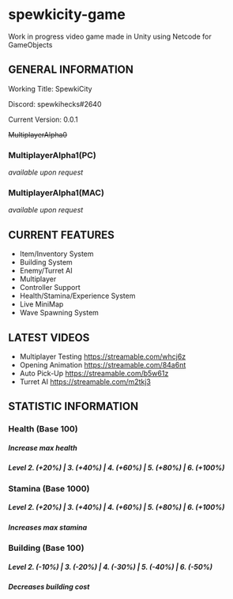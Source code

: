 # spewkicity-game
Work in progress video game made in Unity using Netcode for GameObjects

<b><h2>GENERAL INFORMATION</h2></b>

Working Title: SpewkiCity

Discord: spewkihecks#2640

Current Version: 0.0.1

~~MultiplayerAlpha0~~

<b><h3>MultiplayerAlpha1(PC)</h3></b>

*available upon request*

<b><h3>MultiplayerAlpha1(MAC)</h3></b>

*available upon request*

<b><h2>CURRENT FEATURES</h2></b>

- Item/Inventory System
- Building System
- Enemy/Turret AI
- Multiplayer
- Controller Support
- Health/Stamina/Experience System
- Live MiniMap
- Wave Spawning System

<b><h2>LATEST VIDEOS</h2></b>

- Multiplayer Testing https://streamable.com/whcj6z
- Opening Animation https://streamable.com/84a6nt
- Auto Pick-Up https://streamable.com/b5w61z
- Turret AI https://streamable.com/m2tkj3

<b><h2>STATISTIC INFORMATION</h2></b>

<b><h3>Health (Base 100)</h3></b>

<b><h5>Increase max health</h5></b>

<b><h5>Level 2. (+20%)  |  3. (+40%)  |  4. (+60%)  |  5. (+80%)  |  6. (+100%)</h5></b>

<b><h3>Stamina (Base 1000)</h3></b>

<b><h5>Level 2. (+20%)  |  3. (+40%)  |  4. (+60%)  |  5. (+80%)  |  6. (+100%)</h5></b>

<b><h5>Increases max stamina</h5></b>

<b><h3>Building (Base 100)</h3></b>

<b><h5>Level 2. (-10%)  |  3. (-20%)  |  4. (-30%)  |  5. (-40%)  |  6. (-50%)</h5></b>

<b><h5>Decreases building cost</h5></b>
